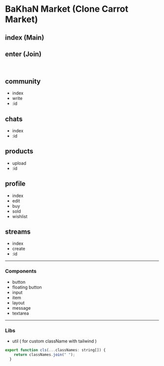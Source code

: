 # BaKhaN Market (Clone Carrot Market)

## index (Main)
## enter (Join)
<br>

## community
- index
- write
- :id
## chats
- index
- :id

## products
- upload
- :id

## profile
- index
- edit
- buy
- sold
- wishlist

## streams
- index
- create
- :id


<hr>

### Components
- button
- floating button 
- input
- item
- layout
- message
- textarea

<hr>

### Libs
- util ( for custom className with tailwind )
```js
export function cls(...classNames: string[]) {
    return classNames.join(" ");
  }
```

